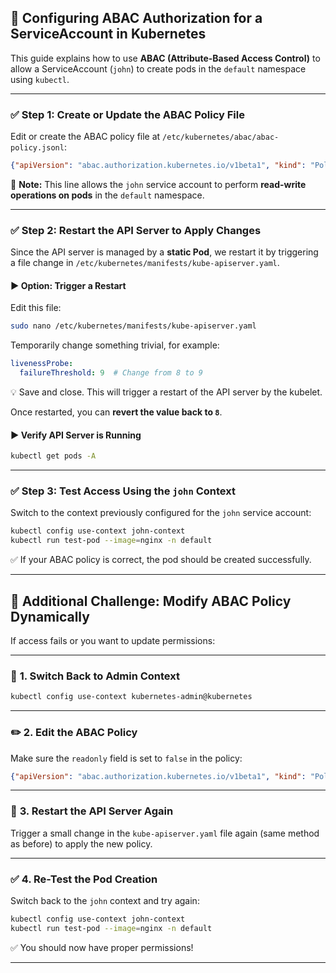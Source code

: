 ## 🔐 Configuring ABAC Authorization for a ServiceAccount in Kubernetes

This guide explains how to use **ABAC (Attribute-Based Access Control)** to allow a ServiceAccount (`john`) to create pods in the `default` namespace using `kubectl`.

---

### ✅ **Step 1: Create or Update the ABAC Policy File**

Edit or create the ABAC policy file at `/etc/kubernetes/abac/abac-policy.jsonl`:

```json
{"apiVersion": "abac.authorization.kubernetes.io/v1beta1", "kind": "Policy", "spec": {"user": "system:serviceaccount:default:john", "namespace": "default", "resource": "pods", "readonly": false}}
```

📌 **Note:** This line allows the `john` service account to perform **read-write operations on pods** in the `default` namespace.

---

### ✅ **Step 2: Restart the API Server to Apply Changes**

Since the API server is managed by a **static Pod**, we restart it by triggering a file change in `/etc/kubernetes/manifests/kube-apiserver.yaml`.

#### ▶ Option: Trigger a Restart

Edit this file:

```bash
sudo nano /etc/kubernetes/manifests/kube-apiserver.yaml
```

Temporarily change something trivial, for example:

```yaml
livenessProbe:
  failureThreshold: 9  # Change from 8 to 9
```

💡 Save and close. This will trigger a restart of the API server by the kubelet.

Once restarted, you can **revert the value back to `8`**.

#### ▶ Verify API Server is Running

```bash
kubectl get pods -A
```

---

### ✅ **Step 3: Test Access Using the `john` Context**

Switch to the context previously configured for the `john` service account:

```bash
kubectl config use-context john-context
kubectl run test-pod --image=nginx -n default
```

✅ If your ABAC policy is correct, the pod should be created successfully.

---

## 🧠 Additional Challenge: Modify ABAC Policy Dynamically

If access fails or you want to update permissions:

---

### 🔁 **1. Switch Back to Admin Context**

```bash
kubectl config use-context kubernetes-admin@kubernetes
```

---

### ✏️ **2. Edit the ABAC Policy**

Make sure the `readonly` field is set to `false` in the policy:

```json
{"apiVersion": "abac.authorization.kubernetes.io/v1beta1", "kind": "Policy", "spec": {"user": "system:serviceaccount:default:john", "namespace": "default", "resource": "pods", "readonly": false}}
```

---

### 🔁 **3. Restart the API Server Again**

Trigger a small change in the `kube-apiserver.yaml` file again (same method as before) to apply the new policy.

---

### ✅ **4. Re-Test the Pod Creation**

Switch back to the `john` context and try again:

```bash
kubectl config use-context john-context
kubectl run test-pod --image=nginx -n default
```

✅ You should now have proper permissions!

---